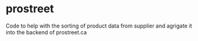 # prostreet
Code to help with the sorting of product data from supplier and agrigate it into the backend of prostreet.ca
